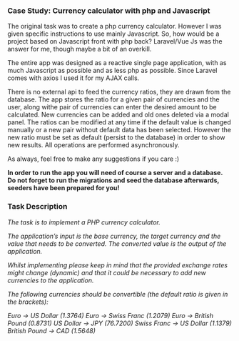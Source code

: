 <h3>Case Study: Currency calculator with php and Javascript</h3>

<p>The original task was to create a php currency calculator. However I was given specific instructions to use mainly Javascript. So, how would be a project based on Javascript front with php back? Laravel/Vue Js was the answer for me, though maybe a bit of an overkill.</p>
</p>The entire app was designed as a reactive single page application, with as much Javascript as possible and as less php as possible. Since Laravel comes with axios I used it for my AJAX calls.</p>
<p>There is no external api to feed the currency ratios, they are drawn from the database. The app stores the ratio for a given pair of currencies and the user, along withe pair of currencies can enter the desired amount to be calculated. New currencies can be added and old ones deleted via a modal panel. The ratios can be modified at any time if the default value is changed manually or a new pair without default data has been selected. However the new ratio must be set as default (persist to the database) in order to show new results. All operations are performed asynchronously.</p>
</p>As always, feel free to make any suggestions if you care :)</p>

<p><strong>In order to run the app you will need of course a server and a database. Do not forget to run the migrations and seed the database afterwards, seeders have been prepared for you!</strong></p>

<h3>Task Description</h3>
<em>
The task is to implement a PHP currency calculator.

The application’s input is the base currency, the target currency and the value that needs to be converted. The converted value is the output of the application.

Whilst implementing please keep in mind that the provided exchange rates might change (dynamic) and that it could be necessary to add new currencies to the application.

The following currencies should be convertible (the default ratio is given in the brackets):

Euro -> US Dollar (1.3764)
Euro -> Swiss Franc (1.2079)
Euro -> British Pound (0.8731)
US Dollar -> JPY (76.7200)
Swiss Franc -> US Dollar (1.1379)
British Pound -> CAD (1.5648)
</em>
